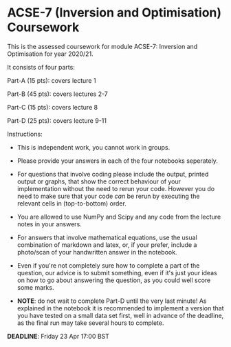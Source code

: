 # ACSE-7 (Inversion and Optimisation) Coursework

This is the assessed coursework for module ACSE-7: Inversion and Optimisation for year 2020/21.

It consists of four parts:

Part-A (15 pts): covers lecture 1

Part-B (45 pts): covers lectures 2-7

Part-C (15 pts): covers lecture 8

Part-D (25 pts): covers lecture 9-11

Instructions:

* This is independent work, you cannot work in groups.

* Please provide your answers in each of the four notebooks seperately.

* For questions that involve coding please include the output, printed output or graphs,
that show the correct behaviour of your implementation without the need to rerun your code. However you do need to make sure that your code _can_ be rerun by executing the relevant cells in (top-to-bottom) order.

* You are allowed to use NumPy and Scipy and any code from the lecture notes in your answers.

* For answers that involve mathematical equations, use the usual combination of markdown and latex, or, if your prefer, include a photo/scan of your handwritten answer in the notebook.

* Even if you're not completely sure how to complete a part of the question, our advice is to submit something, even if it's just your ideas on how to go about answering the question, as you could well score some marks.

* **NOTE**: do not wait to complete Part-D until the very last minute! As explained in the notebook it is recommended to implement a version that you have tested on a small data set first, well in advance of the deadline, as the final run may take several hours to complete.

**DEADLINE**: Friday 23 Apr 17:00 BST
